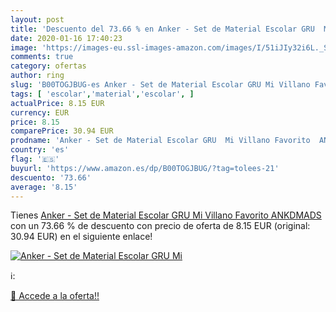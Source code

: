 ```yaml
---
layout: post
title: 'Descuento del 73.66 % en Anker - Set de Material Escolar GRU  Mi '
date: 2020-01-16 17:40:23
image: 'https://images-eu.ssl-images-amazon.com/images/I/51iJIy32i6L._SL200_.jpg'
comments: true
category: ofertas
author: ring
slug: 'B00TOGJBUG-es Anker - Set de Material Escolar GRU Mi Villano Favorito...'
tags: [ 'escolar','material','escolar', ]
actualPrice: 8.15 EUR
currency: EUR
price: 8.15
comparePrice: 30.94 EUR
prodname: 'Anker - Set de Material Escolar GRU  Mi Villano Favorito  ANKDMADS '
country: 'es'
flag: '🇪🇸'
buyurl: 'https://www.amazon.es/dp/B00TOGJBUG/?tag=tolees-21'
descuento: '73.66'
average: '8.15'
---
```


Tienes [Anker - Set de Material Escolar GRU  Mi Villano Favorito  ANKDMADS ](https://www.amazon.es/dp/B00TOGJBUG/?tag=tolees-21) con un 73.66 % de descuento con precio de oferta de 8.15 EUR (original: 30.94 EUR) en el siguiente enlace!

[![Anker - Set de Material Escolar GRU  Mi ](https://images-eu.ssl-images-amazon.com/images/I/51iJIy32i6L._SL200_.jpg)](https://www.amazon.es/dp/B00TOGJBUG/?tag=tolees-21)

ℹ️:


[🛒 Accede a la oferta!!](https://www.amazon.es/dp/B00TOGJBUG/?tag=tolees-21)
